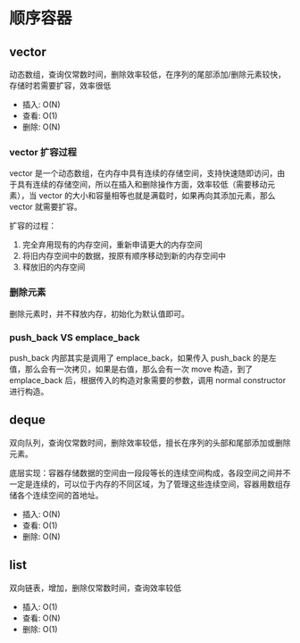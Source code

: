 ﻿# 顺序容器

## vector

动态数组，查询仅常数时间，删除效率较低，在序列的尾部添加/删除元素较快，存储时若需要扩容，效率很低

- 插入: O(N)
- 查看: O(1)
- 删除: O(N)

### vector 扩容过程

vector 是一个动态数组，在内存中具有连续的存储空间，支持快速随即访问，由于具有连续的存储空间，所以在插入和删除操作方面，效率较低（需要移动元素），当 vector 的大小和容量相等也就是满载时，如果再向其添加元素，那么 vector 就需要扩容。

扩容的过程：

1. 完全弃用现有的内存空间，重新申请更大的内存空间
2. 将旧内存空间中的数据，按原有顺序移动到新的内存空间中
3. 释放旧的内存空间

### 删除元素

删除元素时，并不释放内存，初始化为默认值即可。

### push_back VS emplace_back

push_back 内部其实是调用了 emplace_back，如果传入 push_back 的是左值，那么会有一次拷贝，如果是右值，那么会有一次 move 构造，到了 emplace_back 后，根据传入的构造对象需要的参数，调用 normal constructor 进行构造。

## deque

双向队列，查询仅常数时间，删除效率较低，擅长在序列的头部和尾部添加或删除元素。

底层实现：容器存储数据的空间由一段段等长的连续空间构成，各段空间之间并不一定是连续的，可以位于内存的不同区域，为了管理这些连续空间，容器用数组存储各个连续空间的首地址。

- 插入: O(N)
- 查看: O(1)
- 删除: O(N)

## list

双向链表，增加，删除仅常数时间，查询效率较低

- 插入: O(1)
- 查看: O(N)
- 删除: O(1)
